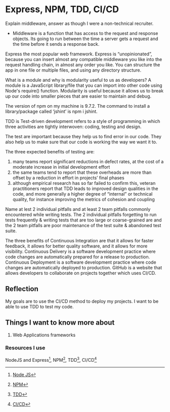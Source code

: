# Express, NPM, TDD, CI/CD

Explain middleware, answer as though I were a non-technical recruiter.

- Middleware is a function that has access to the request and response objects. Its going to run between the time a server gets a request and the time before it sends a response back.

Express the most popular web framework. Express is “unopinionated”, because you can insert almost any compatible middleware you like into the request handling chain, in almost any order you like. You can structure the app in one file or multiple files, and using any directory structure.

What is a module and why is modularity useful to us as developers?
A module is a JavaScript library/file that you can import into other code using Node's require() function. Modularity is useful because it allows us to break up our code into smaller pieces that are easier to maintain and debug.

The version of npm on my machine is 9.7.2. The command to install a library/package called ‘jshint’ is npm i jshint.

TDD is Test-driven development refers to a style of programming in which three activities are tightly interwoven: coding, testing and design.

The test are important because they help us to find error in our code. They also help us to make sure that our code is working the way we want it to.

The three expected benefits of testing are:

1. many teams report significant reductions in defect rates, at the cost of a moderate increase in initial development effort
2. the same teams tend to report that these overheads are more than offset by a reduction in effort in projects’ final phases
3. although empirical research has so far failed to confirm this, veteran practitioners report that TDD leads to improved design qualities in the code, and more generally a higher degree of “internal” or technical quality, for instance improving the metrics of cohesion and coupling

Name at lest 2 individual pitfalls and at least 2 team pitfalls commonly encountered while writing tests.
The 2 individual pitfalls forgetting to run tests frequently & writing tests that are too large or coarse-grained are and the 2 team pitfalls are poor maintenance of the test suite & abandoned test suite.

The three benefits of Continuous Integration are that it allows for faster feedback, it allows for better quality software, and it allows for more visibility.
Continuous Delivery is a software development practice where code changes are automatically prepared for a release to production. Continuous Deployment is a software development practice where code changes are automatically deployed to production.
GitHub is a website that allows developers to collaborate on projects together which uses CI/CD.

## Reflection

My goals are to use the CI/CD method to deploy my projects. I want to be able to use TDD to test my code.

## Things I want to know more about

1. Web Applications frameworks

### Resources I use

NodeJS and Express[^1], NPM[^2], TDD[^3], CI/CD[^4]

[^1]: [Node JS](https://developer.mozilla.org/en-US/docs/Learn/Server-side/Express_Nodejs/Introduction)
[^2]: [NPM](https://docs.npmjs.com/about-npm)
[^3]: [TDD](https://www.agilealliance.org/glossary/tdd/)
[^4]: [CI/CD](https://www.youtube.com/watch?v=k2aNsQKwyOo&themeRefresh=1)

